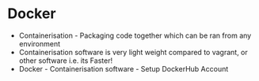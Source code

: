 # Docker
- Containerisation - Packaging code together which can be ran from any environment
- Containerisation software is very light weight compared to vagrant, or other software i.e. its Faster!
- Docker - Containerisation software - Setup DockerHub Account